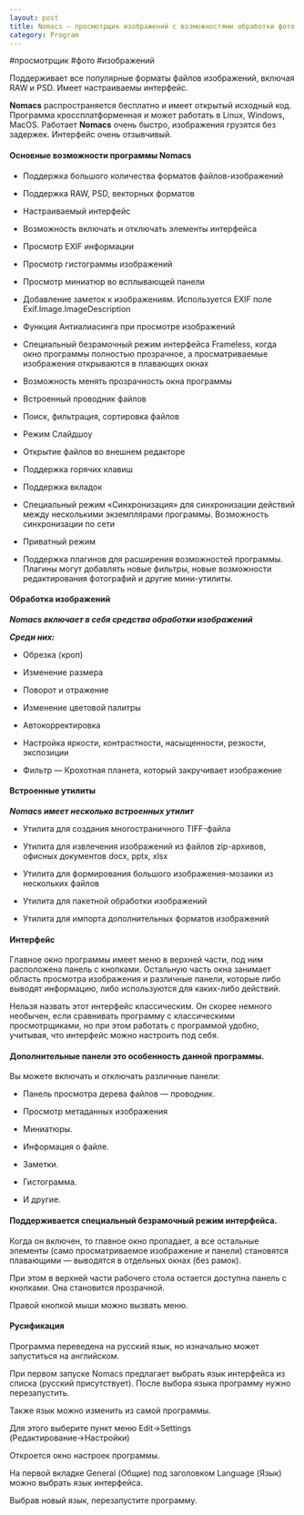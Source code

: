 ```yaml
---
layout: post
title: Nomacs — просмотрщик изображений с возможностями обработки фото
category: Program
---
```


#просмотрщик #фото #изображений

Поддерживает все популярные форматы файлов изображений, включая RAW и PSD. Имеет настраиваемы интерфейс.

**Nomacs** распространяется бесплатно и имеет открытый исходный код. Программа кроссплатформенная и может работать в Linux, Windows, MacOS. Работает **Nomacs** очень быстро, изображения грузятся без задержек. Интерфейс очень отзывчивый.

#### Основные возможности программы **Nomacs**

- Поддержка большого количества форматов файлов-изображений

- Поддержка RAW, PSD, векторных форматов

- Настраиваемый интерфейс

- Возможность включать и отключать элементы интерфейса

- Просмотр EXIF информации

- Просмотр гистограммы изображений

- Просмотр миниатюр во всплывающей панели

- Добавление заметок к изображениям. Используется EXIF поле Exif.Image.ImageDescription

- Функция Антиалиасинга при просмотре изображений

- Специальный безрамочный режим интерфейса Frameless, когда окно программы полностью прозрачное, а просматриваемые изображения открываются в плавающих окнах

- Возможность менять прозрачность окна программы

- Встроенный проводник файлов

- Поиск, фильтрация, сортировка файлов

- Режим Слайдшоу

- Открытие файлов во внешнем редакторе

- Поддержка горячих клавиш

- Поддержка вкладок

- Специальный режим «Синхронизация» для синхронизации действий между несколькими экземплярами программы. Возможность синхронизации по сети

- Приватный режим

- Поддержка плагинов для расширения возможностей программы. Плагины могут добавлять новые фильтры, новые возможности редактирования фотографий и другие мини-утилиты.

#### Обработка изображений

***Nomacs включает в себя средства обработки изображений*** 

***Среди них:***

- Обрезка (кроп)

- Изменение размера

- Поворот и отражение

- Изменение цветовой палитры

- Автокорректировка

- Настройка яркости, контрастности, насыщенности, резкости, экспозиции

- Фильтр — Крохотная планета, который закручивает изображение

#### Встроенные утилиты

***Nomacs имеет несколько встроенных утилит***

- Утилита для создания многостраничного TIFF-файла

- Утилита для извлечения изображений из файлов zip-архивов, офисных документов docx, pptx, xlsx

- Утилита для формирования большого изображения-мозаики из нескольких файлов

- Утилита для пакетной обработки изображений

- Утилита для импорта дополнительных форматов изображений

#### Интерфейс

Главное окно программы имеет меню в верхней части, под ним расположена панель с кнопками. Остальную часть окна занимает область просмотра изображения и различные панели, которые либо выводят информацию, либо используются для каких-либо действий.

Нельзя назвать этот интерфейс классическим. Он скорее немного необычен, если сравнивать программу с классическими просмотрщиками, но при этом работать с программой удобно, учитывая, что интерфейс можно настроить под себя.

#### Дополнительные панели это особенность данной программы.

Вы можете включать и отключать различные панели:

- Панель просмотра дерева файлов — проводник.

- Просмотр метаданных изображения

- Миниатюры.

- Информация о файле.

- Заметки.

- Гистограмма.

- И другие.

#### Поддерживается специальный безрамочный режим интерфейса. 

Когда он включен, то главное окно пропадает, а все остальные элементы (само просматриваемое изображение и панели) становятся плавающими — выводятся в отдельных окнах (без рамок). 

При этом в верхней части рабочего стола остается доступна панель с кнопками. Она становится прозрачной. 

Правой кнопкой мыши можно вызвать меню.

#### Русификация

Программа переведена на русский язык, но изначально может запуститься на английском.

При первом запуске Nomacs предлагает выбрать язык интерфейса из списка (русский присутствует). После выбора языка программу нужно перезапустить.

Также язык можно изменить из самой программы. 

Для этого выберите пункт меню Edit→Settings (Редактирование→Настройки)

Откроется окно настроек программы.

На первой вкладке General (Общие) под заголовком Language (Язык) можно выбрать язык интерфейса. 

Выбрав новый язык, перезапустите программу.
